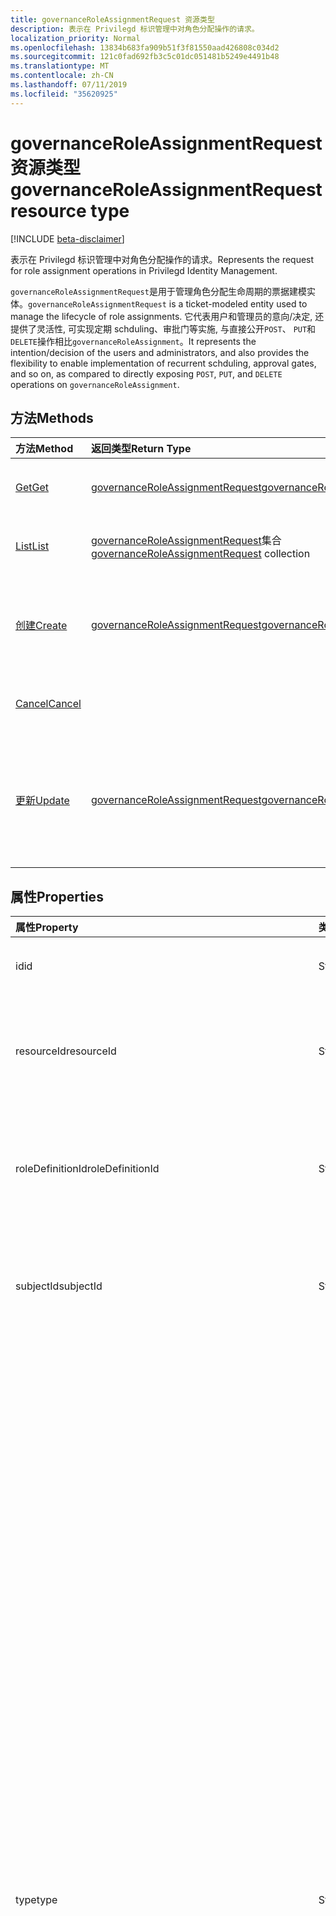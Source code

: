 ```yaml
---
title: governanceRoleAssignmentRequest 资源类型
description: 表示在 Privilegd 标识管理中对角色分配操作的请求。
localization_priority: Normal
ms.openlocfilehash: 13834b683fa909b51f3f81550aad426808c034d2
ms.sourcegitcommit: 121c0fad692fb3c5c01dc051481b5249e4491b48
ms.translationtype: MT
ms.contentlocale: zh-CN
ms.lasthandoff: 07/11/2019
ms.locfileid: "35620925"
---
```

# <a name="governanceroleassignmentrequest-resource-type"></a><span data-ttu-id="abcd2-103">governanceRoleAssignmentRequest 资源类型</span><span class="sxs-lookup"><span data-stu-id="abcd2-103">governanceRoleAssignmentRequest resource type</span></span>

[!INCLUDE [beta-disclaimer](../../includes/beta-disclaimer.md)]

<span data-ttu-id="abcd2-104">表示在 Privilegd 标识管理中对角色分配操作的请求。</span><span class="sxs-lookup"><span data-stu-id="abcd2-104">Represents the request for role assignment operations in Privilegd Identity Management.</span></span>

<span data-ttu-id="abcd2-105">`governanceRoleAssignmentRequest`是用于管理角色分配生命周期的票据建模实体。</span><span class="sxs-lookup"><span data-stu-id="abcd2-105">`governanceRoleAssignmentRequest` is a ticket-modeled entity used to manage the lifecycle of role assignments.</span></span> <span data-ttu-id="abcd2-106">它代表用户和管理员的意向/决定, 还提供了灵活性, 可实现定期 schduling、审批门等实施, 与直接公开`POST`、 `PUT`和`DELETE`操作相比`governanceRoleAssignment`。</span><span class="sxs-lookup"><span data-stu-id="abcd2-106">It represents the intention/decision of the users and administrators, and also provides the flexibility to enable implementation of recurrent schduling, approval gates, and so on, as compared to directly exposing `POST`, `PUT`, and `DELETE` operations on `governanceRoleAssignment`.</span></span>

## <a name="methods"></a><span data-ttu-id="abcd2-107">方法</span><span class="sxs-lookup"><span data-stu-id="abcd2-107">Methods</span></span>

| <span data-ttu-id="abcd2-108">方法</span><span class="sxs-lookup"><span data-stu-id="abcd2-108">Method</span></span>          |<span data-ttu-id="abcd2-109">返回类型</span><span class="sxs-lookup"><span data-stu-id="abcd2-109">Return Type</span></span>  |<span data-ttu-id="abcd2-110">说明</span><span class="sxs-lookup"><span data-stu-id="abcd2-110">Description</span></span>|
|:------------|:--------|:--------|
|[<span data-ttu-id="abcd2-111">Get</span><span class="sxs-lookup"><span data-stu-id="abcd2-111">Get</span></span>](../api/governanceroleassignmentrequest-get.md) | [<span data-ttu-id="abcd2-112">governanceRoleAssignmentRequest</span><span class="sxs-lookup"><span data-stu-id="abcd2-112">governanceRoleAssignmentRequest</span></span>](../resources/governanceroleassignmentrequest.md)|<span data-ttu-id="abcd2-113">获取由 ID 指定的角色分配请求。</span><span class="sxs-lookup"><span data-stu-id="abcd2-113">Get a role assignment request specified by ID.</span></span>  
|[<span data-ttu-id="abcd2-114">List</span><span class="sxs-lookup"><span data-stu-id="abcd2-114">List</span></span>](../api/governanceroleassignmentrequest-list.md) | <span data-ttu-id="abcd2-115">[governanceRoleAssignmentRequest](../resources/governanceroleassignmentrequest.md)集合</span><span class="sxs-lookup"><span data-stu-id="abcd2-115">[governanceRoleAssignmentRequest](../resources/governanceroleassignmentrequest.md)  collection</span></span>|<span data-ttu-id="abcd2-116">获取对资源的角色分配请求。</span><span class="sxs-lookup"><span data-stu-id="abcd2-116">Get role assignment requests on a resource.</span></span>|
|[<span data-ttu-id="abcd2-117">创建</span><span class="sxs-lookup"><span data-stu-id="abcd2-117">Create</span></span>](../api/governanceroleassignmentrequest-post.md)|  [<span data-ttu-id="abcd2-118">governanceRoleAssignmentRequest</span><span class="sxs-lookup"><span data-stu-id="abcd2-118">governanceRoleAssignmentRequest</span></span>](../resources/governanceroleassignmentrequest.md)|<span data-ttu-id="abcd2-119">创建一个请求, 以管理现有或新角色分配的生命周期。</span><span class="sxs-lookup"><span data-stu-id="abcd2-119">Create a request to manage the lifecycle of existing or new role assignment.</span></span>|
|[<span data-ttu-id="abcd2-120">Cancel</span><span class="sxs-lookup"><span data-stu-id="abcd2-120">Cancel</span></span>](../api/governanceroleassignmentrequest-cancel.md)|  |<span data-ttu-id="abcd2-121">取消挂起的角色分配请求。</span><span class="sxs-lookup"><span data-stu-id="abcd2-121">Cancel a pending role assignment request.</span></span>|
|[<span data-ttu-id="abcd2-122">更新</span><span class="sxs-lookup"><span data-stu-id="abcd2-122">Update</span></span>](../api/governanceroleassignmentrequest-update.md)| [<span data-ttu-id="abcd2-123">governanceRoleAssignmentRequest</span><span class="sxs-lookup"><span data-stu-id="abcd2-123">governanceRoleAssignmentRequest</span></span>](../resources/governanceroleassignmentrequest.md)|<span data-ttu-id="abcd2-124">如果请求处于的`PendingAdminDecision`状态, 管理员会根据请求更新决策。</span><span class="sxs-lookup"><span data-stu-id="abcd2-124">Administrators update the decisions on requests if the requests are in status of `PendingAdminDecision`.</span></span>|

## <a name="properties"></a><span data-ttu-id="abcd2-125">属性</span><span class="sxs-lookup"><span data-stu-id="abcd2-125">Properties</span></span>
| <span data-ttu-id="abcd2-126">属性</span><span class="sxs-lookup"><span data-stu-id="abcd2-126">Property</span></span>                  | <span data-ttu-id="abcd2-127">类型</span><span class="sxs-lookup"><span data-stu-id="abcd2-127">Type</span></span>          |<span data-ttu-id="abcd2-128">说明</span><span class="sxs-lookup"><span data-stu-id="abcd2-128">Description</span></span>|
|:--------------------------|:--------------|:----------|
|<span data-ttu-id="abcd2-129">id</span><span class="sxs-lookup"><span data-stu-id="abcd2-129">id</span></span>                         |<span data-ttu-id="abcd2-130">String</span><span class="sxs-lookup"><span data-stu-id="abcd2-130">String</span></span>         |<span data-ttu-id="abcd2-131">角色分配请求的 id。</span><span class="sxs-lookup"><span data-stu-id="abcd2-131">The id of the role assignment request.</span></span>|
|<span data-ttu-id="abcd2-132">resourceId</span><span class="sxs-lookup"><span data-stu-id="abcd2-132">resourceId</span></span>                 |<span data-ttu-id="abcd2-133">String</span><span class="sxs-lookup"><span data-stu-id="abcd2-133">String</span></span>         |<span data-ttu-id="abcd2-134">必需。</span><span class="sxs-lookup"><span data-stu-id="abcd2-134">Required.</span></span> <span data-ttu-id="abcd2-135">与角色分配请求关联的资源的 id。</span><span class="sxs-lookup"><span data-stu-id="abcd2-135">The id of the resource which the role assignment request is associated with.</span></span>|
|<span data-ttu-id="abcd2-136">roleDefinitionId</span><span class="sxs-lookup"><span data-stu-id="abcd2-136">roleDefinitionId</span></span>           |<span data-ttu-id="abcd2-137">String</span><span class="sxs-lookup"><span data-stu-id="abcd2-137">String</span></span>         |<span data-ttu-id="abcd2-138">必需。</span><span class="sxs-lookup"><span data-stu-id="abcd2-138">Required.</span></span> <span data-ttu-id="abcd2-139">与角色分配请求关联的角色定义的 id。</span><span class="sxs-lookup"><span data-stu-id="abcd2-139">The id of the role definition which the role assignment request is associated with.</span></span>|
|<span data-ttu-id="abcd2-140">subjectId</span><span class="sxs-lookup"><span data-stu-id="abcd2-140">subjectId</span></span>                  |<span data-ttu-id="abcd2-141">String</span><span class="sxs-lookup"><span data-stu-id="abcd2-141">String</span></span>         |<span data-ttu-id="abcd2-142">必需。</span><span class="sxs-lookup"><span data-stu-id="abcd2-142">Required.</span></span> <span data-ttu-id="abcd2-143">与角色分配请求相关联的主题的 id。</span><span class="sxs-lookup"><span data-stu-id="abcd2-143">The id of the subject which the role assignment request is associated with.</span></span>|
|<span data-ttu-id="abcd2-144">type</span><span class="sxs-lookup"><span data-stu-id="abcd2-144">type</span></span>                       |<span data-ttu-id="abcd2-145">String</span><span class="sxs-lookup"><span data-stu-id="abcd2-145">String</span></span>         |<span data-ttu-id="abcd2-146">必需。</span><span class="sxs-lookup"><span data-stu-id="abcd2-146">Required.</span></span> <span data-ttu-id="abcd2-147">表示角色分配上操作的类型。</span><span class="sxs-lookup"><span data-stu-id="abcd2-147">Representing the type of the operation on the role assignment.</span></span> <span data-ttu-id="abcd2-148">值可以是</span><span class="sxs-lookup"><span data-stu-id="abcd2-148">The value can be</span></span> <ul><li><span data-ttu-id="abcd2-149">`AdminAdd`: 管理员将用户/组分配给角色;</span><span class="sxs-lookup"><span data-stu-id="abcd2-149">`AdminAdd`: Adminstrators assign users/groups to roles;</span></span></li><li><span data-ttu-id="abcd2-150">`UserAdd`: 用户激活符合条件的工作分配;</span><span class="sxs-lookup"><span data-stu-id="abcd2-150">`UserAdd`: Users activate eligible assignments;</span></span></li><li> <span data-ttu-id="abcd2-151">`AdminUpdate`: 管理员更改现有的角色分配</span><span class="sxs-lookup"><span data-stu-id="abcd2-151">`AdminUpdate`: Adminstrators change existing role assignments</span></span></li><li><span data-ttu-id="abcd2-152">`AdminRemove`: 管理员从角色中删除用户/组;</span><span class="sxs-lookup"><span data-stu-id="abcd2-152">`AdminRemove`: Adminstrators remove users/groups from roles;</span></span><li><span data-ttu-id="abcd2-153">`UserRemove`: 用户停用活动分配;</span><span class="sxs-lookup"><span data-stu-id="abcd2-153">`UserRemove`: Users deactivate active assignments;</span></span><li><span data-ttu-id="abcd2-154">`UserExtend`: 用户请求扩展即将过期的工作分配;</span><span class="sxs-lookup"><span data-stu-id="abcd2-154">`UserExtend`: Users request to extend their expiring assignments;</span></span></li><li><span data-ttu-id="abcd2-155">`AdminExtend`: 管理员扩展了即将过期的工作分配。</span><span class="sxs-lookup"><span data-stu-id="abcd2-155">`AdminExtend`: Administrators extend expiring assignments.</span></span></li><li><span data-ttu-id="abcd2-156">`UserRenew`: 用户请求续订其过期的工作分配;</span><span class="sxs-lookup"><span data-stu-id="abcd2-156">`UserRenew`: Users request to renew their expired assignments;</span></span></li><li><span data-ttu-id="abcd2-157">`AdminRenew`: 管理员扩展了即将过期的工作分配。</span><span class="sxs-lookup"><span data-stu-id="abcd2-157">`AdminRenew`: Administrators extend expiring assignments.</span></span></li></ul>|
|<span data-ttu-id="abcd2-158">assignmentState</span><span class="sxs-lookup"><span data-stu-id="abcd2-158">assignmentState</span></span>|<span data-ttu-id="abcd2-159">String</span><span class="sxs-lookup"><span data-stu-id="abcd2-159">String</span></span>  |<span data-ttu-id="abcd2-160">必需。</span><span class="sxs-lookup"><span data-stu-id="abcd2-160">Required.</span></span> <span data-ttu-id="abcd2-161">工作分配的状态。</span><span class="sxs-lookup"><span data-stu-id="abcd2-161">The state of the assignment.</span></span> <span data-ttu-id="abcd2-162">值可以是</span><span class="sxs-lookup"><span data-stu-id="abcd2-162">The value can be</span></span> <ul><li> <span data-ttu-id="abcd2-163">`Eligible`对于符合条件的工作分配</span><span class="sxs-lookup"><span data-stu-id="abcd2-163">`Eligible` for eligible assignment</span></span></li><li> <span data-ttu-id="abcd2-164">`Active`-如果由管理员直接分配`Active` , 或由用户在符合条件的工作分配上激活。</span><span class="sxs-lookup"><span data-stu-id="abcd2-164">`Active` - if it is directly assigned `Active` by administrators, or activated on an eligible assignment by the users.</span></span></li></ul>|
|<span data-ttu-id="abcd2-165">requestedDateTime</span><span class="sxs-lookup"><span data-stu-id="abcd2-165">requestedDateTime</span></span>          |<span data-ttu-id="abcd2-166">DateTimeOffset</span><span class="sxs-lookup"><span data-stu-id="abcd2-166">DateTimeOffset</span></span> |<span data-ttu-id="abcd2-167">只读。</span><span class="sxs-lookup"><span data-stu-id="abcd2-167">Read-only.</span></span> <span data-ttu-id="abcd2-168">请求创建时间。</span><span class="sxs-lookup"><span data-stu-id="abcd2-168">The request create time.</span></span> <span data-ttu-id="abcd2-169">时间戳类型表示使用 ISO 8601 格式的日期和时间信息，并且始终处于 UTC 时间。</span><span class="sxs-lookup"><span data-stu-id="abcd2-169">The Timestamp type represents date and time information using ISO 8601 format and is always in UTC time.</span></span> <span data-ttu-id="abcd2-170">例如，2014 年 1 月 1 日午夜 UTC 如下所示：`'2014-01-01T00:00:00Z'`</span><span class="sxs-lookup"><span data-stu-id="abcd2-170">For example, midnight UTC on Jan 1, 2014 would look like this: `'2014-01-01T00:00:00Z'`</span></span>|
|<span data-ttu-id="abcd2-171">schedule</span><span class="sxs-lookup"><span data-stu-id="abcd2-171">schedule</span></span>                   |[<span data-ttu-id="abcd2-172">governanceSchedule</span><span class="sxs-lookup"><span data-stu-id="abcd2-172">governanceSchedule</span></span>](governanceschedule.md)|<span data-ttu-id="abcd2-173">角色分配请求的 schedule 对象。</span><span class="sxs-lookup"><span data-stu-id="abcd2-173">The schedule object of the role assignment request.</span></span>|
|<span data-ttu-id="abcd2-174">在于</span><span class="sxs-lookup"><span data-stu-id="abcd2-174">reason</span></span>                     |<span data-ttu-id="abcd2-175">String</span><span class="sxs-lookup"><span data-stu-id="abcd2-175">String</span></span>         |<span data-ttu-id="abcd2-176">用户和管理员在创建请求时, 提供有关需要的原因的消息。</span><span class="sxs-lookup"><span data-stu-id="abcd2-176">A message provided by users and administrators when create the request about why it is needed.</span></span>|
|<span data-ttu-id="abcd2-177">status</span><span class="sxs-lookup"><span data-stu-id="abcd2-177">status</span></span>                     |[<span data-ttu-id="abcd2-178">governanceRoleAssignmentRequestStatus</span><span class="sxs-lookup"><span data-stu-id="abcd2-178">governanceRoleAssignmentRequestStatus</span></span>](governanceroleassignmentrequeststatus.md)         |<span data-ttu-id="abcd2-179">角色分配请求的状态。</span><span class="sxs-lookup"><span data-stu-id="abcd2-179">The status of the role assignment request.</span></span>|
|<span data-ttu-id="abcd2-180">linkedEligibleRoleAssignmentId</span><span class="sxs-lookup"><span data-stu-id="abcd2-180">linkedEligibleRoleAssignmentId</span></span>|<span data-ttu-id="abcd2-181">String</span><span class="sxs-lookup"><span data-stu-id="abcd2-181">String</span></span>        |<span data-ttu-id="abcd2-182">如果这是角色激活请求, 则它表示所引用的`eligible assignment` id;否则, 值为`null`。</span><span class="sxs-lookup"><span data-stu-id="abcd2-182">If this is a request for role activation, it represents the id of the `eligible assignment` being referred; Otherwise, the value is `null`.</span></span> |



## <a name="relationships"></a><span data-ttu-id="abcd2-183">关系</span><span class="sxs-lookup"><span data-stu-id="abcd2-183">Relationships</span></span>
| <span data-ttu-id="abcd2-184">关系</span><span class="sxs-lookup"><span data-stu-id="abcd2-184">Relationship</span></span> | <span data-ttu-id="abcd2-185">类型</span><span class="sxs-lookup"><span data-stu-id="abcd2-185">Type</span></span>                                |<span data-ttu-id="abcd2-186">说明</span><span class="sxs-lookup"><span data-stu-id="abcd2-186">Description</span></span>|
|:-------------|:----------------------------------|:----------|
|<span data-ttu-id="abcd2-187">资源</span><span class="sxs-lookup"><span data-stu-id="abcd2-187">resource</span></span>      |[<span data-ttu-id="abcd2-188">governanceResource</span><span class="sxs-lookup"><span data-stu-id="abcd2-188">governanceResource</span></span>](../resources/governanceresource.md)            |<span data-ttu-id="abcd2-189">只读。</span><span class="sxs-lookup"><span data-stu-id="abcd2-189">Read-only.</span></span> <span data-ttu-id="abcd2-190">请求的目标资源。</span><span class="sxs-lookup"><span data-stu-id="abcd2-190">The resource that the request aims to.</span></span> |
|<span data-ttu-id="abcd2-191">roleDefinition</span><span class="sxs-lookup"><span data-stu-id="abcd2-191">roleDefinition</span></span>|[<span data-ttu-id="abcd2-192">governanceRoleDefinition</span><span class="sxs-lookup"><span data-stu-id="abcd2-192">governanceRoleDefinition</span></span>](../resources/governanceroledefinition.md)|<span data-ttu-id="abcd2-193">只读。</span><span class="sxs-lookup"><span data-stu-id="abcd2-193">Read-only.</span></span> <span data-ttu-id="abcd2-194">请求所针对的角色定义。</span><span class="sxs-lookup"><span data-stu-id="abcd2-194">The role definition that the request aims to.</span></span> |
|<span data-ttu-id="abcd2-195">subject</span><span class="sxs-lookup"><span data-stu-id="abcd2-195">subject</span></span>       |[<span data-ttu-id="abcd2-196">governanceSubject</span><span class="sxs-lookup"><span data-stu-id="abcd2-196">governanceSubject</span></span>](../resources/governancesubject.md)|<span data-ttu-id="abcd2-197">只读。</span><span class="sxs-lookup"><span data-stu-id="abcd2-197">Read-only.</span></span> <span data-ttu-id="abcd2-198">User/group 主体。</span><span class="sxs-lookup"><span data-stu-id="abcd2-198">The user/group principal.</span></span>|

### <a name="json-representation"></a><span data-ttu-id="abcd2-199">JSON 表示形式</span><span class="sxs-lookup"><span data-stu-id="abcd2-199">JSON representation</span></span>

<span data-ttu-id="abcd2-200">下面是资源的 JSON 表示形式。</span><span class="sxs-lookup"><span data-stu-id="abcd2-200">Here is a JSON representation of the resource.</span></span>

<!-- {
  "blockType": "resource",
  "keyProperty": "id",
  "optionalProperties": [

  ],
  "@odata.type": "microsoft.graph.governanceRoleAssignmentRequest"
}-->

```json
{
  "id": "String (identifier)",
  "resourceId": "String",
  "roleDefinitionId": "String",
  "subjectId": "String",
  "type": "String",
  "assignmentState": "String",
  "reason": "String",
  "requestedDateTime": "String (timestamp)",
  "schedule": {"@odata.type": "microsoft.graph.governanceSchedule"},
  "status": {"@odata.type": "microsoft.graph.governanceRoleAssignmentRequestStatus"},
  "linkedEligibleRoleAssignmentId": "String"
}

```

<!-- uuid: 8fcb5dbc-d5aa-4681-8e31-b001d5168d79
2015-10-25 14:57:30 UTC -->
<!--
{
  "type": "#page.annotation",
  "description": "governanceRoleAssignmentRequest",
  "keywords": "",
  "section": "documentation",
  "tocPath": "",
  "suppressions": []
}
-->
